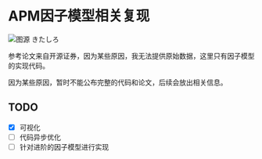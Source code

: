 # APM因子模型相关复现

![图源 きたしろ](https://s2.loli.net/2024/03/10/pcueZFwVCDdgoMt.png)


参考论文来自开源证券，因为某些原因，我无法提供原始数据，这里只有因子模型的实现代码。

因为某些原因，暂时不能公布完整的代码和论文，后续会放出相关信息。

## TODO

- [x] 可视化
- [ ] 代码异步优化
- [ ] 针对进阶的因子模型进行实现
